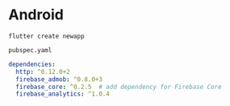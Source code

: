 # Android

```
flutter create newapp
```

`pubspec.yaml`

```yaml
dependencies:
  http: ^0.12.0+2
  firebase_admob: ^0.8.0+3
  firebase_core: ^0.2.5  # add dependency for Firebase Core
  firebase_analytics: ^1.0.4
```

